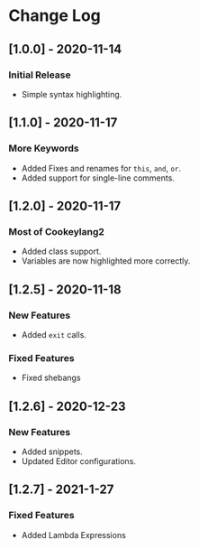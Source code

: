 # Change Log
## [1.0.0] - 2020-11-14
### Initial Release
- Simple syntax highlighting.

## [1.1.0] - 2020-11-17
### More Keywords
- Added Fixes and renames for `this`, `and`, `or`.
- Added support for single-line comments.

## [1.2.0] - 2020-11-17
### Most of Cookeylang2
- Added class support.
- Variables are now highlighted more correctly.

## [1.2.5] - 2020-11-18
### New Features
- Added `exit` calls.
### Fixed Features
- Fixed shebangs

## [1.2.6] - 2020-12-23
### New Features
- Added snippets.
- Updated Editor configurations.

## [1.2.7] - 2021-1-27
### Fixed Features
- Added Lambda Expressions